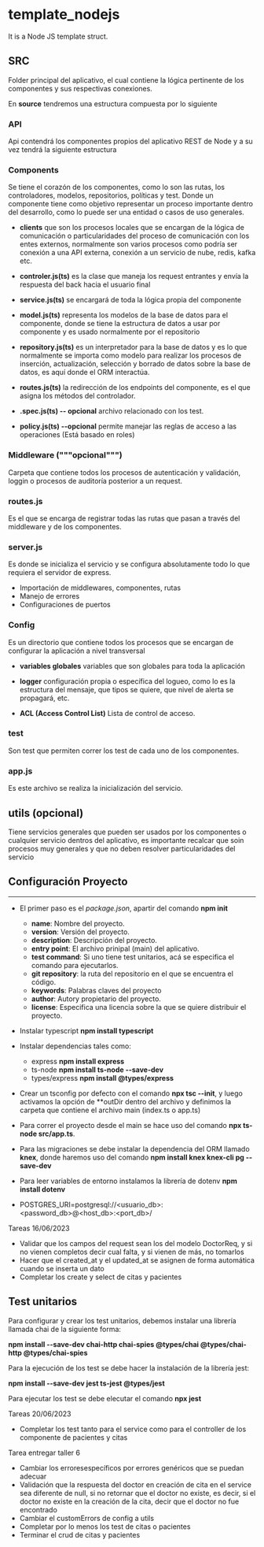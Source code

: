 # template_nodejs
It is a Node JS template struct.

## SRC

Folder principal del aplicativo, el cual contiene la lógica pertinente de los componentes y sus respectivas conexiones.

En **source** tendremos una estructura compuesta por lo siguiente

### API

Api contendrá los componentes propios del aplicativo REST de Node y a su vez tendrá la siguiente estructura

### Components
Se tiene el corazón de los componentes, como lo son las rutas, los controladores, modelos, repositorios, políticas y test.
Donde un componente tiene como objetivo representar un proceso importante dentro del desarrollo, como lo puede ser una entidad o casos  de uso generales.

* **clients** que son los procesos locales que se encargan de la lógica de comunicación o particularidades del proceso de comunicación con los entes externos, normalmente son varios procesos como podría ser conexión a una API externa, conexión a un servicio de nube, redis, kafka etc.

* **controler.js(ts)** es la clase que maneja los request entrantes y envía la respuesta del back hacia el usuario final

* **service.js(ts)** se encargará de toda la lógica propia del componente

* **model.js(ts)** representa los modelos de la base de datos para el componente, donde se tiene la estructura de datos a usar por componente y es usado normalmente por el repositorio

* **repository.js(ts)** es un interpretador para la base de datos y es lo que normalmente se importa como modelo para realizar los procesos de inserción, actualización, selección y borrado de datos sobre la base de datos, es aquí donde el ORM interactúa.

* **routes.js(ts)** la redirección de los endpoints del componente, es el que asigna los métodos del controlador.

* **<component>.spec.js(ts) -- opcional** archivo relacionado con los test.

* **policy.js(ts) --opcional** permite manejar las reglas de acceso a las operaciones (Está basado en roles)

### Middleware ("""opcional""") 
Carpeta que contiene todos los procesos de autenticación y validación, loggin o procesos de auditoría posterior a un request.

### routes.js
Es el que se encarga de registrar todas las rutas que pasan a través del middleware y de los componentes.

### server.js
Es donde se inicializa el servicio y se configura absolutamente todo lo que requiera el servidor de express.
* Importación de middlewares, componentes, rutas
* Manejo de errores
* Configuraciones de puertos

### Config

Es un directorio que contiene todos los procesos que se encargan de configurar la aplicación a nivel transversal

* **variables globales** variables que son globales para toda la aplicación
* **logger** configuración propia o específica del logueo, como lo es la estructura del mensaje, que tipos se quiere, que nivel de alerta se propagará, etc.

* **ACL (Access Control List)** Lista de control de acceso.

### test

Son test que permiten correr los test de cada uno de los componentes.

### app.js
Es este archivo se realiza la inicialización del servicio.

## utils (opcional)
Tiene servicios generales que pueden ser usados por los componentes o cualquier servicio dentros del aplicativo, es importante recalcar que soin procesos muy generales y que no deben resolver particularidades del servicio


## Configuración Proyecto
---
* El primer paso es el *package.json*, apartir del comando **npm init**
    
    * **name**: Nombre del proyecto.
    * **version**: Versión del proyecto.
    * **description**: Descripción del proyecto.
    * **entry point**: El archivo prinipal (main) del aplicativo.
    * **test command**: Si uno tiene test unitarios, acá se especifica el comando para ejecutarlos.
    * **git repository**: la ruta del repositorio en el que se encuentra el código.
    * **keywords**: Palabras claves del proyecto
    * **author**: Autory propietario del proyecto.
    * **license**: Especifica una licencia sobre la que se quiere distribuir el proyecto.


* Instalar typescript **npm install typescript**
* Instalar dependencias tales como:

    * express **npm install express**
    * ts-node **npm install ts-node --save-dev**
    * types/express **npm install @types/express**

* Crear un tsconfig por defecto con el comando **npx tsc --init**, y luego activamos la opción de **outDir dentro del archivo y definimos la carpeta que contiene el archivo main (index.ts o app.ts)

* Para correr el proyecto desde el main se hace uso del comando **npx ts-node src/app.ts**.

* Para las migraciones se debe instalar la dependencia del ORM llamado **knex**, donde haremos uso del comando **npm install knex knex-cli pg --save-dev**

* Para leer variables de entorno instalamos la librería  de dotenv **npm install dotenv**

* POSTGRES_URI=postgresql://<usuario_db>:<password_db>@<host_db>:<port_db>/<database> 

Tareas 16/06/2023

* Validar que los campos del request sean los del modelo DoctorReq, y si no  vienen completos decir cual falta, y si vienen de más, no tomarlos
* Hacer que el created_at y el updated_at se asignen de forma automática cuando se inserta un dato
* Completar los create y select de citas y pacientes 

## Test unitarios

Para configurar y crear los test unitarios, debemos instalar una librería llamada chai de la siguiente forma:

**npm install --save-dev chai-http chai-spies @types/chai @types/chai-http @types/chai-spies**

Para la ejecución de los test se debe hacer la instalación de la librería jest:

**npm install --save-dev jest ts-jest @types/jest**

Para ejecutar los test se debe elecutar el comando **npx jest**

Tareas 20/06/2023

* Completar los test  tanto para el service como para el controller de los componente de pacientes y citas

Tarea entregar taller 6

* Cambiar los erroresespecíficos por errores genéricos que se puedan adecuar
* Validación que la respuesta del doctor en creación de cita  en el service sea diferente de null, si no retornar que el doctor no existe, es decir, si el doctor no existe en la creación de la cita, decir que el doctor no fue encontrado
* Cambiar el customErrors de config a utils
* Completar por lo menos los test de citas o pacientes
* Terminar el crud de citas y pacientes



